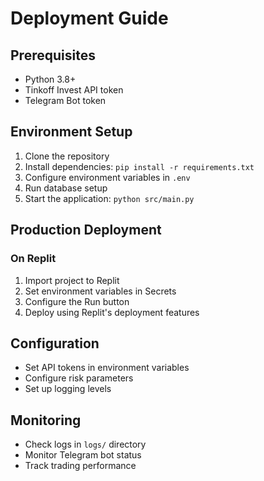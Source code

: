 
# Deployment Guide

## Prerequisites
- Python 3.8+
- Tinkoff Invest API token
- Telegram Bot token

## Environment Setup

1. Clone the repository
2. Install dependencies: `pip install -r requirements.txt`
3. Configure environment variables in `.env`
4. Run database setup
5. Start the application: `python src/main.py`

## Production Deployment

### On Replit
1. Import project to Replit
2. Set environment variables in Secrets
3. Configure the Run button
4. Deploy using Replit's deployment features

## Configuration
- Set API tokens in environment variables
- Configure risk parameters
- Set up logging levels

## Monitoring
- Check logs in `logs/` directory
- Monitor Telegram bot status
- Track trading performance
